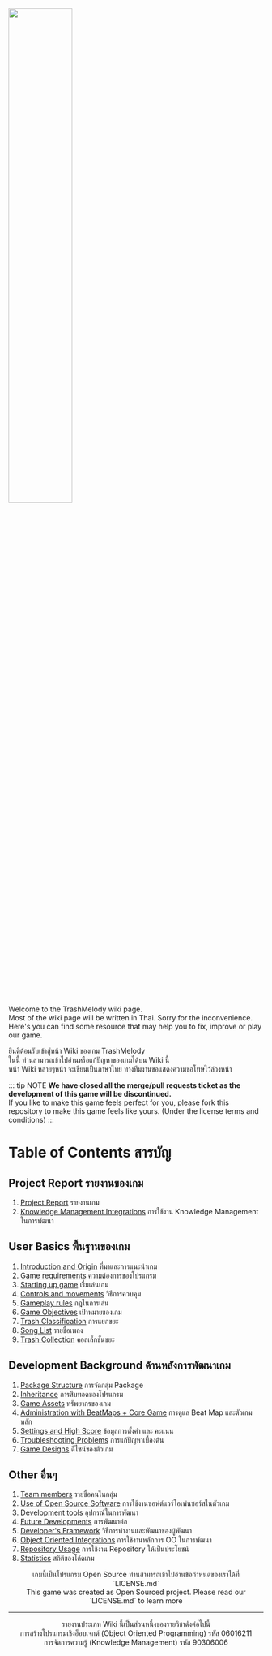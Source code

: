 <img src="https://github.com/sagelga/trashmelody/blob/master/core/assets/splash-logo.png?raw=true" width="50%" align="center"/>

Welcome to the TrashMelody wiki page. <br>
Most of the wiki page will be written in Thai. Sorry for the inconvenience.</br>
Here's you can find some resource that may help you to fix, improve or play our game.

ยินดีต้อนรับเข้าสู่หน้า Wiki ของเกม TrashMelody <br>
ในนี้ ท่านสามารถเข้าไปอ่านหรือแก้ปัญหาของเกมได้บน Wiki นี้<br>
หน้า Wiki หลายๆหน้า จะเขียนเป็นภาษาไทย ทางทีมงานขอแสดงความขอโทษไว้ล่วงหน้า<br>

::: tip NOTE
**We have closed all the merge/pull requests ticket as the development of this game will be discontinued.**<br>
If you like to make this game feels perfect for you,
please fork this repository to make this game feels like yours. (Under the license terms and conditions)
:::

# Table of Contents สารบัญ
## Project Report รายงานของเกม
1. [Project Report](https://github.com/sagelga/trashmelody/blob/master/Object%20Oriented%20Programming%20Project%20Report.pdf) รายงานเกม
2. [Knowledge Management Integrations](https://github.com/sagelga/trashmelody/blob/master/Knowledge%20Management%20Project%20Report.pdf) การใช้งาน Knowledge Management ในการพัฒนา

## User Basics พื้นฐานของเกม
1. [Introduction and Origin](./basics/Introduction) ที่มาและการแนะนำเกม
2. [Game requirements](./basics/Game-Requirement) ความต้องการของโปรแกรม
3. [Starting up game](./basics/Getting-Started) เรื่มเล่นเกม
4. [Controls and movements](./basics/Game-Controls) วิธีการควบคุม
5. [Gameplay rules](./basics/Game-Rule) กฎในการเล่น
6. [Game Objectives](./basics/Game-Objectives) เป้าหมายของเกม
7. [Trash Classification](./basics/Trash-Classification) การแยกขยะ
8. [Song List](./basics/Song-List) รายชื่อเพลง
9. [Trash Collection](./basics/Trash-Collection) คอลเล็กชั่นขยะ

## Development Background ด้านหลังการพัฒนาเกม
1. [Package Structure](./develop/Package-Structure) การจัดกลุ่ม Package
2. [Inheritance](./develop/Inheritance) การสืบทอดของโปรแกรม
3. [Game Assets](./develop/Game-Assets) ทรัพยากรของเกม
4. [Administration with BeatMaps + Core Game](./develop/Beat-Maps) การดูแล Beat Map และตัวเกมหลัก
5. [Settings and High Score](./develop/Settings) ข้อมูลการตั้งค่า และ คะแนน
6. [Troubleshooting Problems](./develop/Troubleshooting) การแก้ปัญหาเบื้องต้น
7. [Game Designs](./develop/Designs) ดีไซน์ของตัวเกม

## Other อื่นๆ
1. [Team members](./others/team-member) รายชื่อคนในกลุ่ม
2. [Use of Open Source Software](./others/opensource-software) การใช้งานซอฟต์แวร์โอเพ่นซอร์สในตัวเกม
3. [Development tools](./others/tools) อุปกรณ์ในการพัฒนา
4. [Future Developments](./others/future-development) การพัฒนาต่อ
5. [Developer's Framework](./others/framework) วิธีการทำงานและพัฒนาของผู้พัฒนา
6. [Object Oriented Integrations](./others/oo-integrations) การใช้งานหลักการ OO ในการพัฒนา
7. [Repository Usage](./others/repository) การใช้งาน Repository ให้เป็นประโยชน์
8. [Statistics](./others/statistics) สถิติของโค้ดเกม

<p align="center">เกมนี้เป็นโปรแกรม Open Source ท่านสามารถเข้าไปอ่านข้อกำหนดของเราได้ที่ `LICENSE.md`<br>
This game was created as Open Sourced project. Please read our `LICENSE.md` to learn more<br></p>

---

<p align="center">รายงานประเภท Wiki นี้เป็นส่วนหนึ่งของรายวิชาดังต่อไปนี้<br>
การสร้างโปรแกรมเชิงอ็อบเจกต์ (Object Oriented Programming) รหัส 06016211<br>
การจัดการความรู้ (Knowledge Management) รหัส 90306006
</p>
